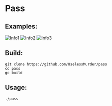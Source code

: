 # Pass


## Examples:

   ![Info1](https://pp.userapi.com/c846122/v846122866/7cfb1/W1xfkD8j6cY.jpg)
   ![Info2](https://pp.userapi.com/c846122/v846122866/7cf8a/aMDCL0xwK5M.jpg)
   ![Info3](https://pp.userapi.com/c846122/v846122866/7cfc5/x1vp9YCpqMs.jpg)

## Build:

    git clone https://github.com/UselessMurder/pass
    cd pass
    go build
    
## Usage:

    ./pass
    
